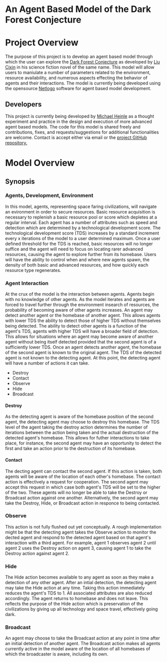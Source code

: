 # **An Agent Based Model of the Dark Forest Conjecture**

# Project Overview

The purpose of this project is to develop an agent based model through which the user can explore the [Dark Forest Conjecture](https://en.wikipedia.org/wiki/Dark_forest_hypothesis) as developed by [Liu Cixin](https://en.wikipedia.org/wiki/Liu_Cixin) in his science fiction novel of the same name. This model will allow users to maniulate a number of parameters related to the environment, resource availability, and numerous aspects effecting the behavior of agents and their interactions. The model is currently being developed using the opensource [Netlogo](https://ccl.northwestern.edu/netlogo/) software for agent based model development. 

## Developers
This project is currently being developed by [Michael Heinle](heinle.michaeld@gmail.com) as a thought experiment and practice in the design and execution of more advanced agent based models. The code for this model is shared freely and contributions, fixes, and requests/suggestions for additional functionalities are welcome. Contact is accept either via email or the [project GitHub repository.](https://github.com/mheinle1/dark_forest_abm)

# Model Overview

## Synopsis
### Agents, Development, Environment
In this model, agents, representing space faring civilizations, will navigate an evironment in order to secure resources. Basic resource acquisition is necessary to replenish a basic resource pool or score which depletes at a regular interval. Each agent has a number of attributes such as speed and detection which are determined by a technological development score. The technological development score (TDS) increases by a standard increment every x iterations of the model to a user determined maximum. Once a user defined threshold for the TDS is reached, basic resources will no longer suffice and the agent will need to focus on locating rarer advanced resources, causing the agent to explore further from its homebase. Users will have the ability to control when and where new agents spawn, the density of both basic and advanced resources, and how quickly each resource type regenerates.

### Agent Interaction
At the crux of the model is the interaction between agents. Agents begin with no knowledge of other agents. As the model iterates and agents are forced to travel further through the environment insearch of resources, the probability of becoming aware of other agents increases. An agent may detect another agent or the homebase of another agent. This allows agents with lower TDS the ability to detect those of higher TDS without themselves being detected. The ability to detect other agents is a function of the agent's TDS, agents with higher TDS will have a broader field of detection. This allows for situations where an agent may become aware of another agent without being itself detected provided that the second agent is of a sufficiently lower TDS. Once an agent detects another agent, the homebase of the second agent is known to the original agent. The TDS of the detected agent is not known to the detecting agent. At this point, the detecting agent will have a number of actions it can take.
  - Destroy
  - Contact
  - Observe
  - Hide
  - Broadcast

#### Destroy
As the detecting agent is aware of the homebase position of the second agent, the detecting agent may choose to destroy this homebase. The TDS level of the agent taking the destroy action determines the number of iterations between the action being taken and the actual destruction of the detected agent's homebase. This allows for futher interactions to take place, for instance, the second agent may have an opportunity to detect the first and take an action prior to the destruction of its homebase. 

#### Contact
The decting agent can contact the second agent. If this action is taken, both agents will be aware of the location of each other's homebase. The contact action is effectively a request for cooperation. The second agent may accept this request in which case both agent's TDS will be set to the higher of the two. These agents will no longer be able to take the Destroy or Broadcast action against one another. Alternatively, the second agent may take the Destroy, Hide, or Broadcast action in responce to being contacted. 

### Observe
This action is not fully flushed out yet conceptually. A rough implementation might be that the detecting agent takes the Observe action to monitor the dected agent and respond to the detected agent based on that agent's interaction with a third agent. For example, agent 1 observes agent 2 until agent 2 uses the Destroy action on agent 3, causing agent 1 to take the Destroy action against agent 2. 

### Hide
The Hide action becomes available to any agent as soon as they make a detection of any other agent. After an intial detection, the detecting agent may take the Hide action at any time. Taking this action immediately reduces the agent's TDS to 1. All associated attributes are also reduced accordingly. The agent returns to homebase and does not leave. This reflects the purpose of the Hide action which is preservation of the civilizations by giving up all technology and space travel, effectively going dark.

### Broadcast
An agent may choose to take the Broadcast action at any point in time after an initial detection of another agent. The Broadcast action makes all agents currently active in the model aware of the location of all homebases of which the broadcaster is aware, including its own.

